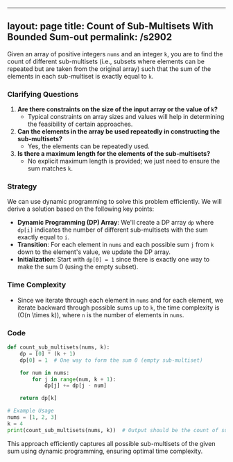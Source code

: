 
---
layout: page
title:  Count of Sub-Multisets With Bounded Sum-out
permalink: /s2902
---

Given an array of positive integers `nums` and an integer `k`, you are to find the count of different sub-multisets (i.e., subsets where elements can be repeated but are taken from the original array) such that the sum of the elements in each sub-multiset is exactly equal to `k`.

### Clarifying Questions
1. **Are there constraints on the size of the input array or the value of `k`?**
   - Typical constraints on array sizes and values will help in determining the feasibility of certain approaches.
2. **Can the elements in the array be used repeatedly in constructing the sub-multisets?**
   - Yes, the elements can be repeatedly used.
3. **Is there a maximum length for the elements of the sub-multisets?**
   - No explicit maximum length is provided; we just need to ensure the sum matches `k`.

### Strategy

We can use dynamic programming to solve this problem efficiently. We will derive a solution based on the following key points:
- **Dynamic Programming (DP) Array**: We'll create a DP array `dp` where `dp[i]` indicates the number of different sub-multisets with the sum exactly equal to `i`.
- **Transition**: For each element in `nums` and each possible sum `j` from `k` down to the element's value, we update the DP array.
- **Initialization**: Start with `dp[0] = 1` since there is exactly one way to make the sum 0 (using the empty subset).

### Time Complexity
- Since we iterate through each element in `nums` and for each element, we iterate backward through possible sums up to `k`, the time complexity is \(O(n \times k)\), where `n` is the number of elements in `nums`.

### Code
```python
def count_sub_multisets(nums, k):
    dp = [0] * (k + 1)
    dp[0] = 1  # One way to form the sum 0 (empty sub-multiset)

    for num in nums:
        for j in range(num, k + 1):
            dp[j] += dp[j - num]

    return dp[k]

# Example Usage
nums = [1, 2, 3]
k = 4
print(count_sub_multisets(nums, k))  # Output should be the count of sub-multisets summing to k
```

This approach efficiently captures all possible sub-multisets of the given sum using dynamic programming, ensuring optimal time complexity.